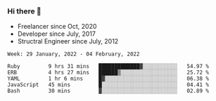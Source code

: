 ### Hi there 👋

- Freelancer since Oct, 2020
- Developer since July, 2017
- Structral Engineer since July, 2012

<!--START_SECTION:waka-->
```text
Week: 29 January, 2022 - 04 February, 2022

Ruby         9 hrs 31 mins   █████████████▓░░░░░░░░░░░   54.97 % 
ERB          4 hrs 27 mins   ██████▒░░░░░░░░░░░░░░░░░░   25.72 % 
YAML         1 hr 6 mins     █▓░░░░░░░░░░░░░░░░░░░░░░░   06.38 % 
JavaScript   45 mins         █░░░░░░░░░░░░░░░░░░░░░░░░   04.41 % 
Bash         30 mins         ▓░░░░░░░░░░░░░░░░░░░░░░░░   02.89 % 
```
<!--END_SECTION:waka-->
